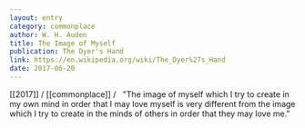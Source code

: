 ```yaml
---
layout: entry
category: commonplace
author: W. H. Auden
title: The Image of Myself
publication: The Dyer's Hand 
link: https://en.wikipedia.org/wiki/The_Dyer%27s_Hand
date: 2017-06-20
---
```


[[2017]] / [[commonplace]] / 
 
"The image of myself which I try to create in my own mind in order that I may love myself is very different from the image which I try to create in the minds of others in order that they may love me." 